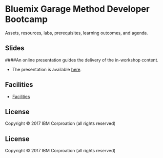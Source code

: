 # Bluemix Garage Method Developer Bootcamp 

Assets, resources, labs, prerequisites, learning outcomes, and agenda.

## Slides

####An online presentation guides the delivery of the in-workshop content.

* The presentation is available [here](https://pages.github.ibm.com/BlueMixGarageEnablement/bluemix-garage-developer-bootcamp).


## Facilities

* [Facilities](facilities.MD) 




## License

Copyright © 2017 IBM Corproation (all rights reserved)


## License

Copyright © 2017 IBM Corproation (all rights reserved)

